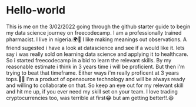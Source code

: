 # Hello-world
This is me on the 3/02/2022 going through the github starter guide to begin my data science journey on freecodecamp.
I am a professionally trained pharmacist.
I live in nigeria.🌍🏡
I like making meanings out observations.
A friend sugested i have a look at datascience and see if a would like it.
lets say i was really sold on learning data science and applying it to healthcare.
So i started freecodecamp in a bid to learn the relevant skills.
By my reasonable estimate i think in 3 years time i will be proficient.
But then i'm trying to beat that timeframe.
Either ways i'm really proficent at 3 years tops.🐱‍🏍
I'm a product of opensource technology and will be always ready and willing to collaborate on that.
So keep an eye out for my relevant skill and hit me up, if you ever need my skill set on your team.
I love trading cryptocurrencies too, was terrible at first😂 but am getting better!!.😃
